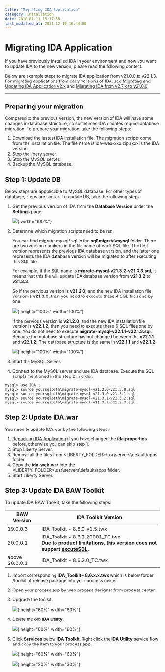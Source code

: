 ```yaml
---
title: "Migrating IDA Application"
category: installation
date: 2018-01-11 15:17:56
last_modified_at: 2021-12-10 16:44:00
---
```


# Migrating IDA Application

If you have previously installed IDA in your environment and now you want to update IDA to the new version, please read the following content. 

Below are example steps to migrate IDA application from v21.0.0 to v22.1.3. For migrating applications from early versions of IDA, see [Migrating and Updating IDA Application v2.x](../references/references-migrating-and-updating-ida-application-v2.x.html) and [Migrating IDA from v2.7.x to v21.0.0](../references/references-migrating-ida-from-v2.7.x-to-v21.0.0.html)

***

## Preparing your migration

Compared to the previous version, the new version of IDA will have some changes in database structure, so sometimes IDA updates require database migration. To prepare your migration, take the following steps:  

1. Download the lastest IDA installation file. The migration scripts come from the installation file. The file name is ida-web-xxx.zip.(xxx is the IDA version)
2. Stop the libery server.  
3. Stop the MySQL server.  
4. Backup the MySQL database.    

## Step 1: Update DB

Below steps are appplicable to MySQL database. For other types of database, steps are similar. To update DB, take the following steps:
1. Get the previous version of IDA from the **Database Version** under the **Settings** page.
   
   ![][ida_version]{:width="100%"}

2. Determine which migration scripts need to be run. 
   
   You can find migrate-mysql*.sql in the **sql\migrate\mysql** folder. There are two version numbers in the file name of each SQL file. The first version represents the previous IDA database version, and the latter one represents the IDA database version will be migrated to after executing this SQL file.

   For example, if the SQL name is **migrate-mysql-v21.3.2-v21.3.3.sql**, it means that this file will update IDA database version from **v21.3.2** to **v21.3.3**. 

   So if the pervious version is **v21.2.0**, and the new IDA installation file version is **v21.3.3**, then you need to execute these 4 SQL files one by one. 

   ![][mysqlmigration-v21]{:height="100%" width="100%"}

   If the pervious version is **v21.2.0**, and the new IDA installation file version is **v22.1.2**, then you need to execute these 6 SQL files one by one. You do not need to execute **migrate-mysql-v22.1.1-v22.1.3.sql**. Because the database structure has not changed between the **v22.1.1** and **v22.1.2**. The database structure is the same in **v22.1.1** and **v22.1.2**.

   ![][mysqlmigration-v22]{:height="100%" width="100%"}

3. Start the MySQL Server.   

4. Connect to the MySQL server and use IDA database. Execute the SQL scripts mentioned in the step 2 in order.
```
mysql> use IDA ;   
mysql> source yoursqlpath\migrate-mysql-v21.2.0-v21.3.0.sql
mysql> source yoursqlpath\migrate-mysql-v21.3.0-v21.3.1.sql
mysql> source yoursqlpath\migrate-mysql-v21.3.1-v21.3.2.sql
mysql> source yoursqlpath\migrate-mysql-v21.3.2-v21.3.3.sql
```    

## Step 2: Update IDA.war

You need to update IDA.war by the following steps:

1. [Repacking IDA Application](../installation/installation-repacking-ida-application.html) if you have changed the **ida.properties** before, otherwise you can skip step 1.
2. Stop Liberty Server.
3. Remove all the files from <LIBERTY_FOLDER>\usr\servers\default\apps folder.     
4. Copy the **ida-web.war** into the <LIBERTY_FOLDER>\usr\servers\default\apps folder.    
5. Start Liberty Server.  
 
## Step 3: Update IDA BAW Toolkit    

To update IDA BAW Toolkit, take the following steps:

BAW Version | IDA Toolkit Version  
     ----------------------|-------------------
      19.0.0.3 |  IDA_Toolkit - 8.6.0_v1.5.twx
      20.0.0.1 | IDA_Toolkit - 8.6.2.20001_TC.twx <br> **Due to product limitations, this version does not support [excuteSQL](../references/references-test-command.html#executesql)**.
      above 20.0.0.1 |IDA_Toolkit - 8.6.2.0_TC.twx

1. Import corresponding **IDA_Toolkit - 8.6.x.x.twx** which is below forder /toolkit of release package into your process center.

2. Open your process app by web process designer from process center. 
 
3. Upgrade the toolkit.

    ![][toolkit-upgrade-1-v21]{:height="60%" width="60%"}

4. Delete the old **IDA Utility**.

    ![][toolkit-upgrade-2]{:height="60%" width="60%"}

5. Click **Services** below **IDA Toolkit**. Right click the **IDA Utility** service flow and copy the item to your process app.

    ![][toolkit-upgrade-3-v21]{:height="60%" width="60%"}

    ![][toolkit-upgrade-4]{:height="30%" width="30%"}
   
[ida_version]: ../images/install/ida_version.png
[yamlmigration]: ../images/install/productionyaml.png
[mysqlmigration-v21]: ../images/install/mysqlmigration-v21.png
[mysqlmigration-v22]: ../images/install/mysqlmigration-v22.png
[teampermission]: ../images/install/teampermission.png
[teamproject]: ../images/install/teamproject.png
[sqlfolder]: ../images/references/sql-folder.png
[migration-sql]: ../images/references/migration-sql-example.png
[toolkit-upgrade-1-v21]: ../images/references/IDAbpmToolkitUpgrade_1-v21.png
[toolkit-upgrade-2]: ../images/references/IDAbpmToolkitUpgrade_2.png
[toolkit-upgrade-3-v21]: ../images/references/IDAbpmToolkitUpgrade_3-v21.png
[toolkit-upgrade-4]: ../images/install/ida_toolkit_copy_to_item.png
